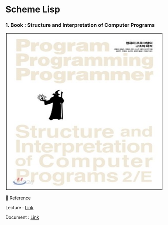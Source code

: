 # Scheme Lisp

### 1. Book : Structure and Interpretation of Computer Programs

<p align = "center">
  <img src="img/Structure and Interpretation of Computer Programs.jfif" width="500px" height="500px" >
</p>

📎 Reference
<p> Lecture : <a href ="https://ocw.mit.edu/courses/6-001-structure-and-interpretation-of-computer-programs-spring-2005/video_galleries/video-lectures/">Link</a></p>
<p> Document : <a href = "https://mitp-content-server.mit.edu/books/content/sectbyfn/books_pres_0/6515/sicp.zip/index.html">Link</a</p>
